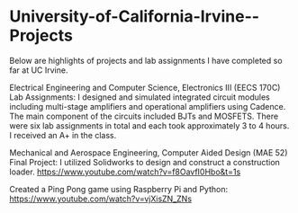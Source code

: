# University-of-California-Irvine--Projects
Below are highlights of projects and lab assignments I have completed so far at UC Irvine.

Electrical Engineering and Computer Science, Electronics III (EECS 170C) Lab Assignments:
  I designed and simulated integrated circuit modules including multi-stage amplifiers and operational amplifiers using Cadence. The main component of the circuits included BJTs and MOSFETS. There were six lab assignments in total and each took approximately 3 to 4 hours. I received an A+ in the class.

Mechanical and Aerospace Engineering, Computer Aided Design (MAE 52) Final Project:
  I utilized Solidworks to design and construct a construction loader. 
  https://www.youtube.com/watch?v=f8OavfI0Hbo&t=1s

Created a Ping Pong game using Raspberry Pi and Python:
  https://www.youtube.com/watch?v=vjXisZN_ZNs


